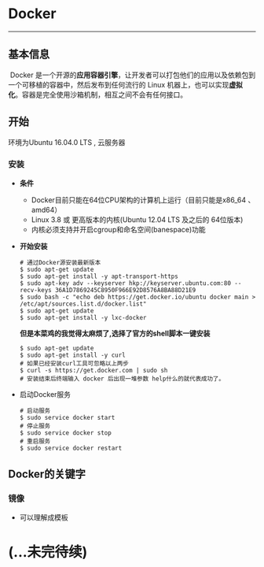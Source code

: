 #	Docker

------

##	基本信息

​	Docker 是一个开源的**应用容器引擎**，让开发者可以打包他们的应用以及依赖包到一个可移植的容器中，然后发布到任何流行的 Linux 机器上，也可以实现**虚拟化**。容器是完全使用沙箱机制，相互之间不会有任何接口。 



##	开始

环境为Ubuntu 16.04.0 LTS , 云服务器

### 安装

* **条件**

  * Docker目前只能在64位CPU架构的计算机上运行（目前只能是x86_64 、amd64）
  * Linux 3.8 或 更高版本的内核(Ubuntu 12.04 LTS 及之后的 64位版本)
  * 内核必须支持并开启cgroup和命名空间(banespace)功能

* **开始安装**

  

  ```shell
  # 通过Docker源安装最新版本
  $ sudo apt-get update
  $ sudo apt-get install -y apt-transport-https
  $ sudo apt-key adv --keyserver hkp://keyserver.ubuntu.com:80 --recv-keys 36A1D7869245C8950F966E92D8576A8BA88D21E9
  $ sudo bash -c "echo deb https://get.docker.io/ubuntu docker main > /etc/apt/sources.list.d/docker.list"
  $ sudo apt-get update
  $ sudo apt-get install -y lxc-docker
  ```

  

  **但是本菜鸡的我觉得太麻烦了,选择了官方的shell脚本一键安装**

  

  ```shell
  $ sudo apt-get update
  $ sudo apt-get install -y curl
  # 如果已经安装curl工具可忽略以上两步
  $ curl -s https://get.docker.com | sudo sh
  # 安装结束后终端输入 docker 后出现一堆参数 help什么的就代表成功了。
  ```

* 启动Docker服务

   ```shell
  # 启动服务
  $ sudo service docker start
  # 停止服务
  $ sudo service docker stop
  # 重启服务
  $ sudo service docker restart
  ```

## Docker的关键字

### 镜像

* 可以理解成模板

  


# (...未完待续)